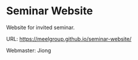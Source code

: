 # Seminar Website
Website for invited seminar.

URL: https://meelgroup.github.io/seminar-website/

Webmaster: Jiong
